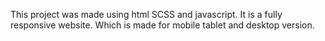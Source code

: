 This project was made using html SCSS and javascript. It is a fully responsive website. Which is made for mobile tablet and desktop version.
